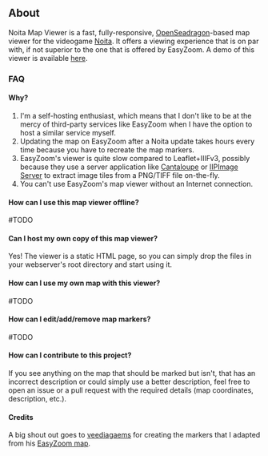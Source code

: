 ## About

Noita Map Viewer is a fast, fully-responsive, [OpenSeadragon](https://openseadragon.github.io)-based map viewer for the videogame [Noita](https://noitagame.com). It offers a viewing experience that is on par with, if not superior to the one that is offered by EasyZoom. A demo of this viewer is available [here](https://noita.datahoarder.dev).

### FAQ
#### Why?
1. I'm a self-hosting enthusiast, which means that I don't like to be at the mercy of third-party services like EasyZoom when I have the option to host a similar service myself.
2. Updating the map on EasyZoom after a Noita update takes hours every time because you have to recreate the map markers.
3. EasyZoom's viewer is quite slow compared to Leaflet+IIIFv3, possibly because they use a server application like [Cantaloupe](https://cantaloupe-project.github.io) or [IIPImage Server](https://iipimage.sourceforge.io) to extract image tiles from a PNG/TIFF file on-the-fly.
4. You can't use EasyZoom's map viewer without an Internet connection.

#### How can I use this map viewer offline?
#TODO

#### Can I host my own copy of this map viewer?
Yes! The viewer is a static HTML page, so you can simply drop the files in your webserver's root directory and start using it.

#### How can I use my own map with this viewer?
#TODO

#### How can I edit/add/remove map markers?
#TODO

#### How can I contribute to this project?
If you see anything on the map that should be marked but isn't, that has an incorrect description or could simply use a better description, feel free to open an issue or a pull request with the required details (map coordinates, description, etc.).

#### Credits
A big shout out goes to [veediagaems](https://www.twitch.tv/veediagaems) for creating the markers that I adapted from his [EasyZoom map](https://www.easyzoom.com/image/260463).
